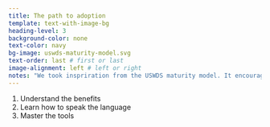 ```yaml
---
title: The path to adoption
template: text-with-image-bg
heading-level: 3
background-color: none
text-color: navy
bg-image: uswds-maturity-model.svg
text-order: last # first or last
image-alignment: left # left or right
notes: "We took inspriration from the USWDS maturity model. It encourages people to adopt the design system in stages, making it more approachable and less overwhleming. We liked this approach and decided to take the same approach to our tokens guide."
---
```


1. Understand the benefits
2. Learn how to speak the language
3. Master the tools
